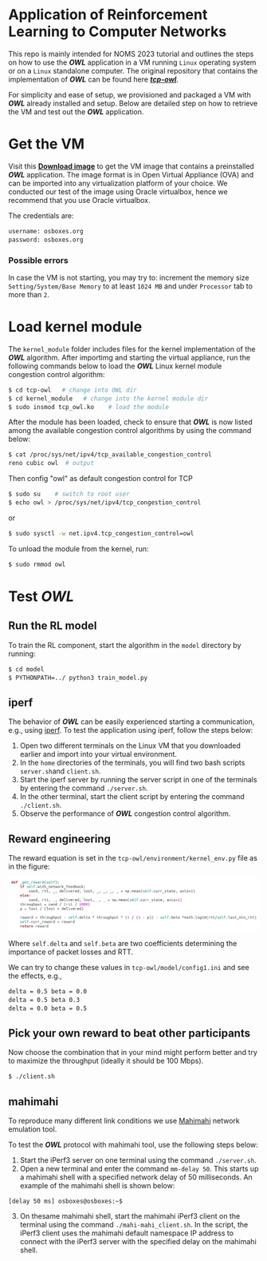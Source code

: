 # Application of Reinforcement Learning to Computer Networks
This repo is mainly intended for NOMS 2023 tutorial and outlines the steps on how to use the _**OWL**_ application in a VM running ```Linux``` operating system or on a ```Linux``` standalone computer. The original repository that contains the implementation of  _**OWL**_ can be found here _**[tcp-owl](https://github.com/alessiosac/tcp-owl)**_.

For simplicity and ease of setup, we provisioned and packaged a VM with _**OWL**_ already installed and setup. Below are detailed step on how to retrieve the VM and test out the _**OWL**_ application.

# Get the VM
Visit this **[Download image](https://www.dropbox.com/sh/euk6b029w1u38mc/AACAt_UIC3dmL6IF-EWUuODMa?dl=0)** to get the VM image that contains a preinstalled _**OWL**_ application. The image format is in Open Virtual Appliance (OVA) and can be imported into any virtualization platform of your choice. We conducted our test of the image using Oracle virtualbox, hence we recommend that you use Oracle virtualbox.

The credentials are:
```bash
username: osboxes.org
password: osboxes.org
```
### Possible errors

In case the VM is not starting, you may try to: increment the memory size ```Setting/System/Base Memory``` to at least ```1024 MB``` and under ```Processor``` tab to more than ```2```.

# Load kernel module

The `kernel_module` folder includes files for the kernel implementation of the _**OWL**_ algorithm.
After importimg and starting the virtual appliance, run the following commands below to load the _**OWL**_ Linux kernel module congestion control algorithm:

```bash
$ cd tcp-owl   # change into OWL dir
$ cd kernel_module   # change into the kernel module dir
$ sudo insmod tcp_owl.ko    # load the module
```

After the module has been loaded, check to ensure that _**OWL**_ is now listed among the available congestion control algorithms by using the command below:  

```bash
$ cat /proc/sys/net/ipv4/tcp_available_congestion_control
reno cubic owl  # output
```

Then config "owl" as default congestion control for TCP
```bash
$ sudo su    # switch to root user
$ echo owl > /proc/sys/net/ipv4/tcp_congestion_control
```

or
```bash
$ sudo sysctl -w net.ipv4.tcp_congestion_control=owl
```

To unload the module from the kernel, run:
```bash
$ sudo rmmod owl
```

# Test _**OWL**_

## Run the RL model

To train the RL component, start the algorithm in the `model` directory by running:
```bash
$ cd model
$ PYTHONPATH=../ python3 train_model.py 
```

## iperf
The behavior of _**OWL**_ can be easily experienced starting a communication, e.g., using [iperf](https://iperf.fr/iperf-download.php). To test the application using iperf, follow the steps below:  

1. Open two different terminals on the Linux VM that you downloaded earlier and import into your virtual environment.  
2. In the ```home``` directories of the terminals, you will find two bash scripts ```server.sh```and ```client.sh```.
3. Start the iperf server by running the server script in one of the terminals by entering the command ```./server.sh```.
4. In the other terminal, start the client script by entering the command ```./client.sh```.
5. Observe the performance of _**OWL**_ congestion control algorithm.

## Reward engineering

The reward equation is set in the  ```tcp-owl/environment/kernel_env.py``` file as in the figure:

![alt text](./screens/get_reward.png)

Where ```self.delta``` and ```self.beta``` are two coefficients determining the importance of packet losses and RTT.

We can try to change these values in ```tcp-owl/model/config1.ini``` and see the effects, e.g.,
```bash
delta = 0.5 beta = 0.0
delta = 0.5 beta 0.3
delta = 0.0 beta = 0.5
```

## Pick your own reward to beat other participants

Now choose the combination that in your mind might perform better and try to maximize the throughput (ideally it should be 100 Mbps).

```bash
$ ./client.sh
```

## mahimahi
To reproduce many different link conditions we use [Mahimahi](http://mahimahi.mit.edu/) network emulation tool.  

To test the _**OWL**_ protocol with mahimahi tool, use the following steps below:

1. Start the iPerf3 server on one terminal using the command ```./server.sh```.
2. Open a new terminal and enter the command ```mm-delay 50```. This starts up a mahimahi shell with a specified network delay of 50 milliseconds. An example of the mahimahi shell is shown below:
```
[delay 50 ms] osboxes@osboxes:~$
```
3. On thesame mahimahi shell, start the mahimahi iPerf3 client on the terminal using the command ```./mahi-mahi_client.sh```. In the script, the iPerf3 client uses the mahimahi default namespace IP address to connect with the iPerf3 server with the specified delay on the mahimahi shell.
